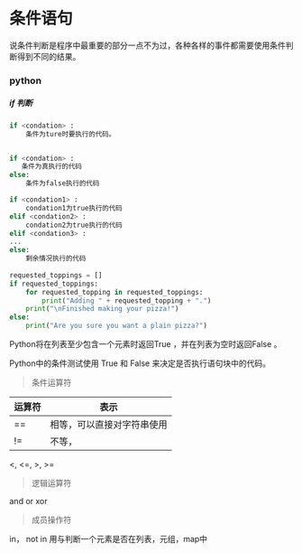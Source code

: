 # 条件语句

说条件判断是程序中最重要的部分一点不为过，各种各样的事件都需要使用条件判断得到不同的结果。

### python

##### if 判断

```python
if <condation> :
    条件为ture时要执行的代码。


if <condation> :
   条件为真执行的代码
else:
    条件为false执行的代码

if <condation1> :
    condation1为true执行的代码
elif <condation2> :
    condation2为true执行的代码
elif <condation3> :
...
else:
    剩余情况执行的代码
    
requested_toppings = []
if requested_toppings:
    for requested_topping in requested_toppings:
        print("Adding " + requested_topping + ".")
    print("\nFinished making your pizza!")
else:
    print("Are you sure you want a plain pizza?")
```
Python将在列表至少包含一个元素时返回True ，并在列表为空时返回False 。

Python中的条件测试使用 True 和 False 来决定是否执行语句块中的代码。

> 条件运算符

| 运算符 | 表示   |
|-------|-------|
|   ==  | 相等，可以直接对字符串使用 |
|  !=   | 不等，
<, <=, >, >=

> 逻辑运算符

and or xor

> 成员操作符

in， not in
用与判断一个元素是否在列表，元组，map中


